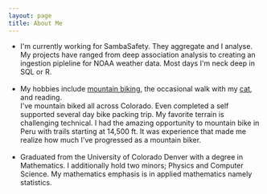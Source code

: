 ```yaml
---
layout: page
title: About Me
---
```


<ul class="fa-ul">
<li><span class="fa-li"><i class="fa fa-briefcase"></i></span> 
I'm currently working for SambaSafety. They aggregate 
and I analyse. My projects have ranged from deep association analysis
to creating an ingestion pipleline for NOAA weather data. Most days
I'm neck deep in SQL or R.
</li>
<br>
<li><span class="fa-li"><i class="fa fa-bicycle"></i></span>
My hobbies include <a href="https://benhoffman.net/mountain_biking">mountain biking</a>,
the occasional walk with my <a href="https://benhoffman.net/cat">cat</a>,
and reading.
<br>
I've mountain biked all across Colorado. Even completed a self supported several day bike packing trip.
My favorite terrain is challenging technical. I had the amazing opportunity to
mountain bike in Peru with trails starting at 14,500 ft. It was experience that made me realize
how much I've progressed as a mountain biker.
</li>
<br>
<li><span class="fa-li"><i class="fa fa-university" aria-hidden="true"></i></span>
Graduated from the University of Colorado Denver with a degree in Mathematics.
I additionally hold two minors; Physics and Computer Science. My mathematics
emphasis is in applied mathematics namely statistics. 
</li>
</ul>

